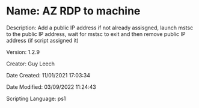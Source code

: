 ﻿# Name: AZ RDP to machine

Description: Add a public IP address if not already assisgned, launch mstsc to the public IP address, wait for mstsc to exit and then remove public IP address (if script assigned it)

Version: 1.2.9

Creator: Guy Leech

Date Created: 11/01/2021 17:03:34

Date Modified: 03/09/2022 11:24:43

Scripting Language: ps1

